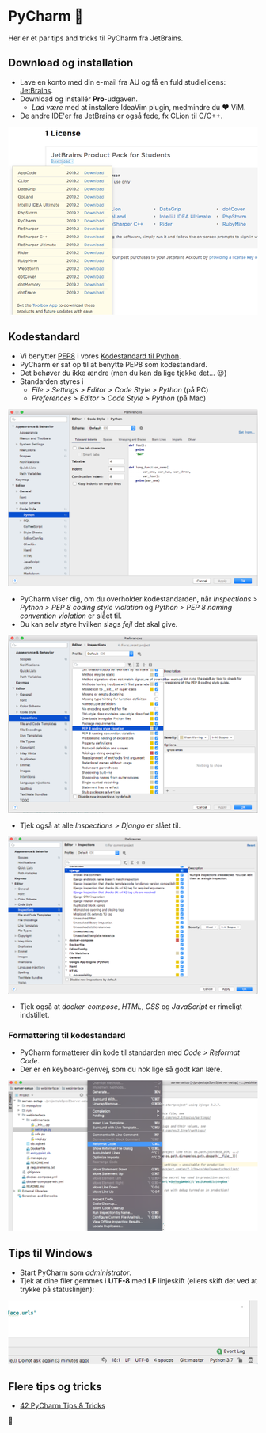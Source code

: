 # PyCharm :rocket:

Her er et par tips and tricks til PyCharm fra JetBrains.

## Download og installation
- Lave en konto med din e-mail fra AU og få en fuld studielicens: [JetBrains](https://www.jetbrains.com/).
- Download og installér **Pro**-udgaven.
	- _Lad være_ med at installere IdeaVim plugin, medmindre du :heart: ViM.
- De andre IDE'er fra JetBrains er også fede, fx CLion til C/C++.

![Downloads](/img/downloads.png)

## Kodestandard
- Vi benytter [PEP8](https://www.python.org/dev/peps/pep-0008/) i vores [Kodestandard til Python](https://github.com/AUTeam2/standards/blob/master/kodestandard-team-web.md#python).
- PyCharm er sat op til at benytte PEP8 som kodestandard. 
- Det behøver du ikke ændre (men du kan da lige tjekke det... :wink:)
- Standarden styres i
	- *File > Settings > Editor > Code Style > Python* (på PC)
	- *Preferences > Editor > Code Style > Python* (på Mac)

![Code Style](/img/codestyle.png)

- PyCharm viser dig, om du overholder kodestandarden, når *Inspections > Python > PEP 8 coding style violation* og *Python > PEP 8 naming convention violation* er slået til.
- Du kan selv styre hvilken slags *fejl* det skal give.

![Python Inspections](/img/python-inspections.png)

- Tjek også at alle *Inspections > Django* er slået til.

![Django Inspections](/img/django-inspections.png)

- Tjek også at *docker-compose*, *HTML*, *CSS* og *JavaScript* er rimeligt indstillet.

### Formattering til kodestandard
- PyCharm formatterer din kode til standarden med *Code > Reformat Code*.
- Der er en keyboard-genvej, som du nok lige så godt kan lære.

![Reformat Code](/img/reformat.png)


## Tips til Windows
- Start PyCharm som *administrator*.
- Tjek at dine filer gemmes i **UTF-8** med **LF** linjeskift (ellers skift det ved at trykke på statuslinjen):

![Line Endings](/img/line-endings.png) 

## Flere tips og tricks
- [42 PyCharm Tips & Tricks](https://www.jetbrains.com/pycharm/guide/playlists/42/)

:snake:
